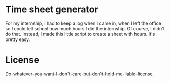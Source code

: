 # Time sheet generator
For my internship, I had to keep a log when I came in, when I left the office so I could tell school how much hours I did the internship. Of course, I didn't do that. Instead, I made this little script to create a sheet with hours. It's pretty easy.

# License
Do-whatever-you-want-I-don't-care-but-don't-hold-me-liable-license.
